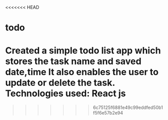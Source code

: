 <<<<<<< HEAD
# todo
Created a simple todo list app which stores the task name and saved date,time
It also enables the user to update or delete the task.
Technologies used: React js
=======

>>>>>>> 6c75125f6881e49c99eddfed50b1f5f6e57b2e94
